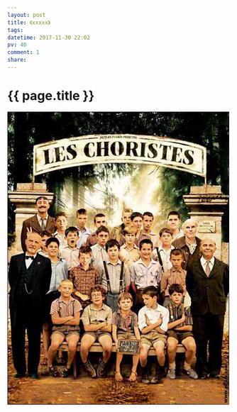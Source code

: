 ```yaml
---
layout: post
title: 《xxxxx》
tags: 
datetime: 2017-11-30 22:02
pv: 40
comment: 1
share: 
---
```


{{ page.title }}
================

 <img small="0" src="/images/7a805ad789f670d7a044dffc.jpg"                                       /> 
